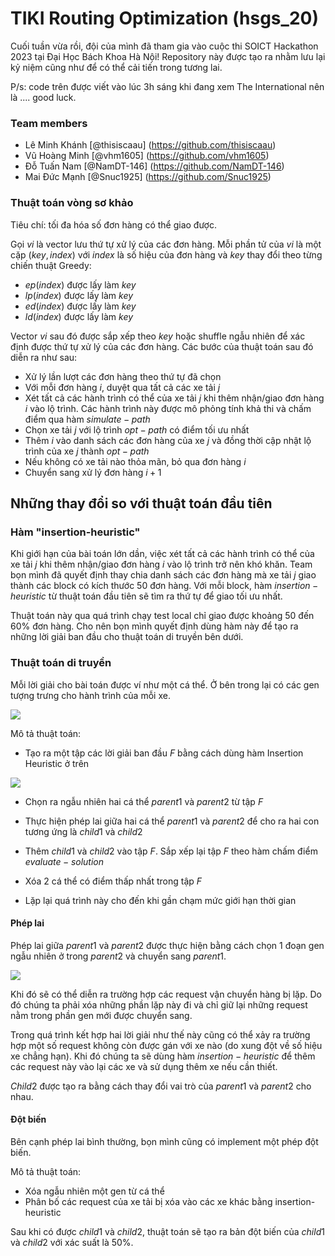 # TIKI Routing Optimization (hsgs_20)
Cuối tuần vừa rồi, đội của mình đã tham gia vào cuộc thi SOICT Hackathon 2023 tại Đại Học Bách Khoa Hà Nội! Repository này được tạo ra nhằm lưu lại kỷ niệm cũng như để có thể cải tiến trong tương lai.

P/s: code trên được viết vào lúc 3h sáng khi đang xem The International nên là .... good luck.

### Team members
- Lê Minh Khánh [@thisiscaau] (https://github.com/thisiscaau)
- Vũ Hoàng Minh [@vhm1605] (https://github.com/vhm1605)
- Đỗ Tuấn Nam [@NamDT-146] (https://github.com/NamDT-146)
- Mai Đức Mạnh [@Snuc1925] (https://github.com/Snuc1925)

### Thuật toán vòng sơ khảo
Tiêu chí: tối đa hóa số đơn hàng có thể giao được.

Gọi $vi$ là vector lưu thứ tự xử lý của các đơn hàng. Mỗi phần tử của $vi$ là một cặp $(key,index)$ với $index$ là số hiệu của đơn hàng và $key$ thay đổi theo từng chiến thuật Greedy:
- $ep(index)$ được lấy làm $key$
- $lp(index)$ được lấy làm $key$
- $ed(index)$ được lấy làm $key$
- $ld(index)$ được lấy làm $key$

Vector $vi$ sau đó được sắp xếp theo $key$ hoặc shuffle ngẫu nhiên để xác định được thứ tự xử lý của các đơn hàng. Các bước của thuật toán sau đó diễn ra như sau:
- Xử lý lần lượt các đơn hàng theo thứ tự đã chọn
- Với mỗi đơn hàng $i$, duyệt qua tất cả các xe tải $j$
- Xét tất cả các hành trình có thể của xe tải $j$ khi thêm nhận/giao đơn hàng $i$ vào lộ trình. Các hành trình này được mô phỏng tính khả thi và chấm điểm qua hàm $simulate-path$
- Chọn xe tải $j$ với lộ trình $opt-path$ có điểm tối ưu nhất
- Thêm $i$ vào danh sách các đơn hàng của xe $j$ và đồng thời cập nhật lộ trình của xe $j$ thành $opt-path$
- Nếu không có xe tải nào thỏa mãn, bỏ qua đơn hàng $i$
- Chuyển sang xử lý đơn hàng $i+1$  

## Những thay đổi so với thuật toán đầu tiên

### Hàm "insertion-heuristic"
Khi giới hạn của bài toán lớn dần, việc xét tất cả các hành trình có thể của xe tải $j$ khi thêm nhận/giao đơn hàng $i$ vào lộ trình trở nên khó khăn. Team bọn mình đã quyết định thay chia danh sách các đơn hàng mà xe tải $j$ giao thành các block có kích thước 50 đơn hàng. Với mỗi block, hàm $insertion-heuristic$ từ thuật toán đầu tiên sẽ tìm ra thứ tự để giao tối ưu nhất.

Thuật toán này qua quá trình chạy test local chỉ giao được khoảng 50 đến 60% đơn hàng. Cho nên bọn mình quyết định dùng hàm này để tạo ra những lời giải ban đầu cho thuật toán di truyền bên dưới.

### Thuật toán di truyền

Mỗi lời giải cho bài toán được ví như một cá thể. Ở bên trong lại có các gen tượng trưng cho hành trình của mỗi xe.

![](https://hackmd.io/_uploads/HkaIxwizT.png)

Mô tả thuật toán:
- Tạo ra một tập các lời giải ban đầu $F$ bằng cách dùng hàm Insertion Heuristic ở trên

![](https://hackmd.io/_uploads/SkR4ZDsGp.png)

- Chọn ra ngẫu nhiên hai cá thể $parent1$ và $parent2$ từ tập $F$

- Thực hiện phép lai giữa hai cá thể $parent1$ và $parent2$ để cho ra hai con tương ứng là $child1$ và $child2$
- Thêm $child1$ và $child2$ vào tập $F$. Sắp xếp lại tập $F$ theo hàm chấm điểm $evaluate-solution$
- Xóa 2 cá thể có điểm thấp nhất trong tập $F$
- Lặp lại quá trình này cho đến khi gần chạm mức giới hạn thời gian

#### Phép lai

Phép lai giữa $parent1$ và $parent2$ được thực hiện bằng cách chọn 1 đoạn gen ngẫu nhiên ở trong $parent2$ và chuyển sang $parent1$.

![](https://hackmd.io/_uploads/H1BuVDszp.png)


Khi đó sẽ có thể diễn ra trường hợp các request vận chuyển hàng bị lặp. Do đó chúng ta phải xóa những phần lặp này đi và chỉ giữ lại những request nằm trong phần gen mới được chuyển sang.


Trong quá trình kết hợp hai lời giải như thế này cũng có thể xảy ra trường hợp một số request không còn được gán với xe nào (do xung đột về số hiệu xe chẳng hạn). Khi đó chúng ta sẽ dùng hàm $insertion-heuristic$ để thêm các request này vào lại các xe và sử dụng thêm xe nếu cần thiết.

$Child2$ được tạo ra bằng cách thay đổi vai trò của $parent1$ và $parent2$ cho nhau.

#### Đột biến

Bên cạnh phép lai bình thường, bọn mình cũng có implement một phép đột biến.

Mô tả thuật toán:
- Xóa ngẫu nhiên một gen từ cá thể
- Phân bố các request của xe tải bị xóa vào các xe khác bằng insertion-heuristic

Sau khi có được $child1$ và $child2$, thuật toán sẽ tạo ra bản đột biến của $child1$ và $child2$ với xác suất là 50%.
